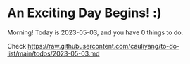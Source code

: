 # An Exciting Day Begins! :)

Morning! Today is 2023-05-03, and you have 0 things to do.

Check https://raw.githubusercontent.com/cauliyang/to-do-list/main/todos/2023-05-03.md